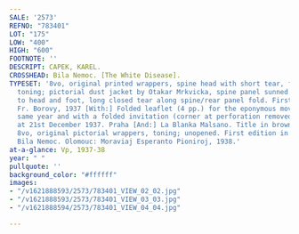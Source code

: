 ```yaml
---
SALE: '2573'
REFNO: "783401"
LOT: "175"
LOW: "400"
HIGH: "600"
FOOTNOTE: ''
DESCRIPT: CAPEK, KAREL.
CROSSHEAD: Bila Nemoc. [The White Disease].
TYPESET: '8vo, original printed wrappers, spine head with short tear, foot with light
  toning; pictorial dust jacket by Otakar Mrkvicka, spine panel sunned with chips
  to head and foot, long closed tear along spine/rear panel fold. First edition. Praha:
  Fr. Borovy, 1937 [With:] Folded leaflet (4 pp.) for the eponymous movie from the
  same year and with a folded invitation (corner at perforation removed) to its premiere
  at 21st December 1937. Praha [And:] La Blanka Malsano. Title in brown and black.
  8vo, original pictorial wrappers, toning; unopened. First edition in Esperanto of
  Bila Nemoc. Olomouc: Moraviaj Esperanto Pioniroj, 1938.'
at-a-glance: Vp, 1937-38
year: " "
pullquote: ''
background_color: "#ffffff"
images:
- "/v1621888593/2573/783401_VIEW_02_02.jpg"
- "/v1621888593/2573/783401_VIEW_03_03.jpg"
- "/v1621888594/2573/783401_VIEW_04_04.jpg"

---
```

